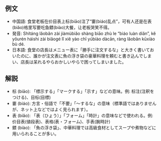 ## 例文
* 中国語: 食堂老板在价目表上标(biāo)注了“嫑(biáo)乱点”，可有人还是在表(biǎo)格里写要吃鱼鳔(biào)大餐，让老板哭笑不得。
* 発音: Shítáng lǎobǎn zài jiàmùbiǎo shàng biāo zhù le “biáo luàn diǎn”, kě yǒurén háishi zài biǎogé lǐ xiě yào chī yúbiào dàcān, ràng lǎobǎn kūxiào bù dé.
* 日本語: 食堂の店長はメニュー表に「勝手に注文するな」と大きく書いておいたのに、誰かが注文表に魚の浮き袋の豪華料理を頼むと書き込んでしまい、店長は呆れるやらおかしいやらで困ってしまいました。

## 解説
* 标 (biāo): 「標示する」「マークする」「示す」などの意味。例: 标注(注釈をつける)、目标(目標)
* 嫑 (biáo): 方言・俗語で「不要」「〜するな」の意味（標準語ではありませんが、ネット上などではよく見られます）。
* 表 (biǎo): 「表（ひょう）」「フォーム」「時計」の意味などで使われる。例: 价目表(値段表)、表格(表・フォーム)、手表(腕時計)
* 鳔 (biào): 「魚の浮き袋」、中華料理では高級食材としてスープや煮物などに用いられることが多い。
